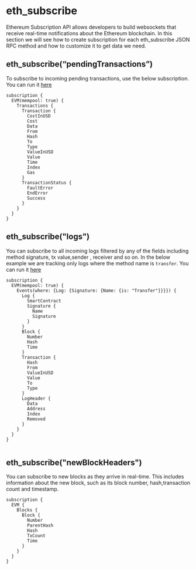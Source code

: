 # eth_subscribe

Ethereum Subscription API allows developers to build websockets that receive real-time notifications about the Ethereum blockchain. In this section we will see how to create subscription for each eth_subscribe JSON RPC method and how to customize it to get data we need.

## eth_subscribe(“pendingTransactions”)

To subscribe to incoming pending transactions, use the below subscription. You can run it [here](https://ide.bitquery.io/eth_subscribependingTransactions)

```
subscription {
  EVM(mempool: true) {
    Transactions {
      Transaction {
        CostInUSD
        Cost
        Data
        From
        Hash
        To
        Type
        ValueInUSD
        Value
        Time
        Index
        Gas
      }
      TransactionStatus {
        FaultError
        EndError
        Success
      }
    }
  }
}

```

## eth_subscribe("logs")

You can subscribe to all incoming logs filtered by any of the fields including method signature, tx value,sender , receiver and so on. In the below example we are tracking only logs where the method name is `transfer`. You can run it [here](https://ide.bitquery.io/eth_subscribelogs)

```
subscription {
  EVM(mempool: true) {
    Events(where: {Log: {Signature: {Name: {is: "Transfer"}}}}) {
      Log {
        SmartContract
        Signature {
          Name
          Signature
        }
      }
      Block {
        Number
        Hash
        Time
      }
      Transaction {
        Hash
        From
        ValueInUSD
        Value
        To
        Type
      }
      LogHeader {
        Data
        Address
        Index
        Removed
      }
    }
  }
}


```

## eth_subscribe("newBlockHeaders")

You can subscribe to new blocks as they arrive in real-time. This includes information about the new block, such as its block number, hash,transaction count and timestamp.

```
subscription {
  EVM {
    Blocks {
      Block {
        Number
        ParentHash
        Hash
        TxCount
        Time
      }
    }
  }
}

```
